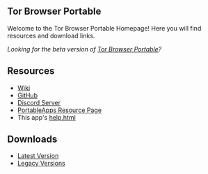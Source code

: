 ## Tor Browser Portable
Welcome to the Tor Browser Portable Homepage! Here you will find resources and download links.

*Looking for the beta version of [Tor Browser Portable](https://jarlpenguin.github.io/TorBrowserBetaPortable)?*
## Resources
- [Wiki](https://github.com/JarlPenguin/TorBrowserPortable/wiki)
- [GitHub](https://github.com/JarlPenguin/TorBrowserPortable)
- [Discord Server](https://discord.gg/VVuZHqT)
- [PortableApps Resource Page](https://portableapps.com/node/58825)
- This app's [help.html](https://github.com/JarlPenguin/TorBrowserPortable/tree/master/docs/help.html)

## Downloads
- [Latest Version](https://github.com/JarlPenguin/TorBrowserPortable/releases/download/8.0.4.995/TorBrowserPortable_8.0.5_Dev_Test_5.paf.exe)
- [Legacy Versions](https://github.com/JarlPenguin/TorBrowserPortable/releases)

